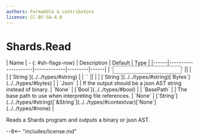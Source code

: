 ```yaml
---
authors: Formabble & contributors
license: CC-BY-SA-4.0
---
```



# Shards.Read

<div class="sh-parameters" markdown="1">
| Name | - {: #sh-flags-row} | Description | Default | Type |
|------|---------------------|-------------|---------|------|
| `<input>` || | | [`String`](../../types/#string) |
| `<output>` || | | [`String`](../../types/#string)[`Bytes`](../../types/#bytes) |
| `Json` |  | If the output should be a json AST string instead of binary. | `None` | [`Bool`](../../types/#bool) |
| `BasePath` |  | The base path to use when interpreting file references. | `None` | [`String`](../../types/#string)[`&String`](../../types/#contextvar)[`None`](../../types/#none) |

</div>

Reads a Shards program and outputs a binary or json AST.

--8<-- "includes/license.md"

